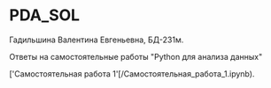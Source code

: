 # PDA_SOL
Гадильшина Валентина Евгеньевна, БД-231м.

Ответы на самостоятельные работы "Python для анализа данных"

['Самостоятельная работа 1'[/Самостоятельная_работа_1.ipynb).

